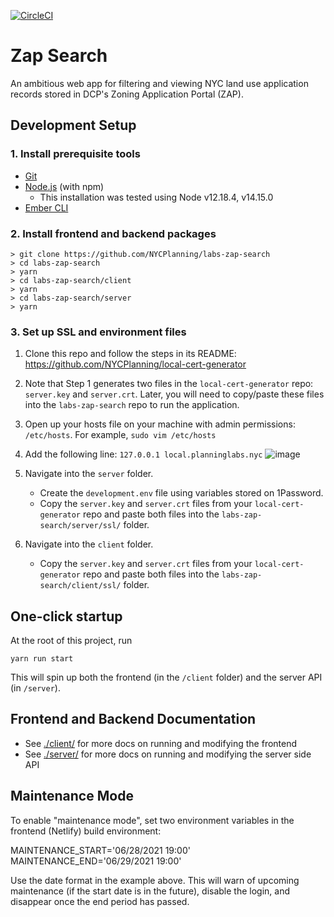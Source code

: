 [![CircleCI](https://circleci.com/gh/NYCPlanning/labs-zap-search/tree/develop.svg?style=svg)](https://circleci.com/gh/NYCPlanning/labs-zap-search/tree/develop)

# Zap Search

An ambitious web app for filtering and viewing NYC land use application records stored in DCP's Zoning Application Portal (ZAP).

## Development Setup 

### 1. Install prerequisite tools

* [Git](https://git-scm.com/)
* [Node.js](https://nodejs.org/) (with npm)
  - This installation was tested using Node v12.18.4, v14.15.0
* [Ember CLI](https://ember-cli.com/)

### 2. Install frontend and backend packages 

```
> git clone https://github.com/NYCPlanning/labs-zap-search
> cd labs-zap-search
> yarn
> cd labs-zap-search/client
> yarn
> cd labs-zap-search/server
> yarn
```

### 3. Set up SSL and environment files
1. Clone this repo and follow the steps in its README: https://github.com/NYCPlanning/local-cert-generator

2. Note that Step 1 generates two files in the `local-cert-generator` repo: `server.key` and `server.crt`. Later, you will need to copy/paste these files into the `labs-zap-search` repo to run the application.

3. Open up your hosts file on your machine with admin permissions: `/etc/hosts`. For example, `sudo vim /etc/hosts`

4. Add the following line: `127.0.0.1 local.planninglabs.nyc` ![image](https://user-images.githubusercontent.com/3311663/78998629-fc437e00-7b16-11ea-81ef-edb19b4b1d90.png)

5. Navigate into the `server` folder.
    - Create the `development.env` file using variables stored on 1Password.
    - Copy the `server.key` and `server.crt` files from your `local-cert-generator` repo and paste both files into the `labs-zap-search/server/ssl/` folder.
6. Navigate into the `client` folder.
    - Copy the `server.key` and `server.crt` files from your `local-cert-generator` repo and paste both files into the `labs-zap-search/client/ssl/` folder.

## One-click startup 

At the root of this project, run 

```
yarn run start
```

This will spin up both the frontend (in the `/client` folder) and the server API (in `/server`).

## Frontend and Backend Documentation
  - See [./client/](./client/) for more docs on running and modifying the frontend
  - See [./server/](./server/) for more docs on running and modifying the server side API

## Maintenance Mode

To enable "maintenance mode", set two environment variables in the frontend (Netlify) build environment:

MAINTENANCE_START='06/28/2021 19:00'
MAINTENANCE_END='06/29/2021 19:00'

Use the date format in the example above. This will warn of upcoming maintenance (if the start date is in the future), disable
the login, and disappear once the end period has passed.
